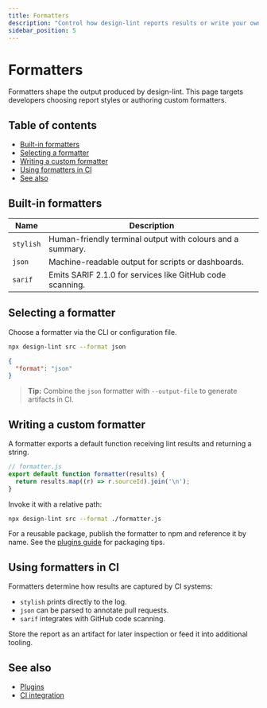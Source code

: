 ```yaml
---
title: Formatters
description: "Control how design-lint reports results or write your own formatter."
sidebar_position: 5
---
```


# Formatters

Formatters shape the output produced by design-lint. This page targets developers choosing report styles or authoring custom formatters.

## Table of contents
- [Built-in formatters](#built-in-formatters)
- [Selecting a formatter](#selecting-a-formatter)
- [Writing a custom formatter](#writing-a-custom-formatter)
- [Using formatters in CI](#using-formatters-in-ci)
- [See also](#see-also)

## Built-in formatters

| Name | Description |
| --- | --- |
| `stylish` | Human-friendly terminal output with colours and a summary. |
| `json` | Machine-readable output for scripts or dashboards. |
| `sarif` | Emits SARIF 2.1.0 for services like GitHub code scanning. |

## Selecting a formatter
Choose a formatter via the CLI or configuration file.

```bash
npx design-lint src --format json
```

```json
{
  "format": "json"
}
```

> **Tip:** Combine the `json` formatter with `--output-file` to generate artifacts in CI.

## Writing a custom formatter
A formatter exports a default function receiving lint results and returning a string.

```js
// formatter.js
export default function formatter(results) {
  return results.map((r) => r.sourceId).join('\n');
}
```

Invoke it with a relative path:

```bash
npx design-lint src --format ./formatter.js
```

For a reusable package, publish the formatter to npm and reference it by name. See the [plugins guide](./plugins.md#formatters-as-plugins) for packaging tips.

## Using formatters in CI
Formatters determine how results are captured by CI systems:

- `stylish` prints directly to the log.
- `json` can be parsed to annotate pull requests.
- `sarif` integrates with GitHub code scanning.

Store the report as an artifact for later inspection or feed it into additional tooling.

## See also
- [Plugins](./plugins.md)
- [CI integration](./ci.md)
